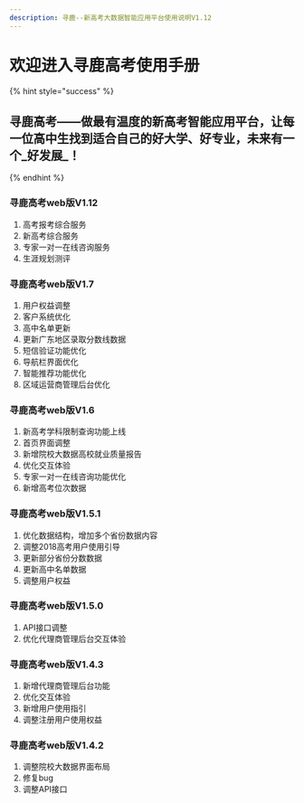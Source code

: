 ```yaml
---
description: 寻鹿--新高考大数据智能应用平台使用说明V1.12
---
```


# 欢迎进入寻鹿高考使用手册



{% hint style="success" %}
## 寻鹿高考——做最有温度的新高考智能应用平台，让每一位高中生找到适合自己的好大学、好专业，未来有一个_好发展_！
{% endhint %}

###  寻鹿高考web版V1.12

1. 高考报考综合服务
2. 新高考综合服务
3. 专家一对一在线咨询服务
4. 生涯规划测评

###  寻鹿高考web版V1.7

1. 用户权益调整
2. 客户系统优化
3. 高中名单更新
4. 更新广东地区录取分数线数据
5. 短信验证功能优化
6. 导航栏界面优化
7. 智能推荐功能优化
8. 区域运营商管理后台优化

###  寻鹿高考web版V1.6

1. 新高考学科限制查询功能上线
2. 首页界面调整
3. 新增院校大数据高校就业质量报告
4. 优化交互体验
5. 专家一对一在线咨询功能优化
6. 新增高考位次数据

###  寻鹿高考web版V1.5.1

1. 优化数据结构，增加多个省份数据内容
2. 调整2018高考用户使用引导
3. 更新部分省份分数数据
4. 更新高中名单数据
5. 调整用户权益

###  寻鹿高考web版V1.5.0

1. API接口调整
2. 优化代理商管理后台交互体验

###  寻鹿高考web版V1.4.3

1. 新增代理商管理后台功能
2. 优化交互体验
3. 新增用户使用指引
4. 调整注册用户使用权益

###  寻鹿高考web版V1.4.2

1. 调整院校大数据界面布局
2. 修复bug
3. 调整API接口



